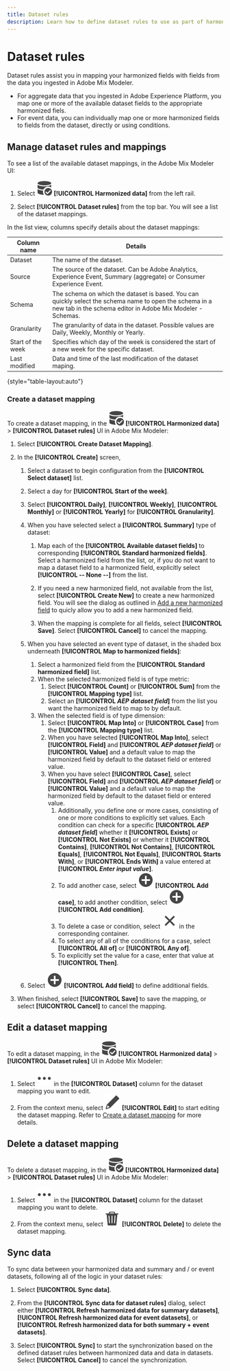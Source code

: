 ```yaml
---
title: Dataset rules
description: Learn how to define dataset rules to use as part of harmonizing your data in Adobe Mix Modeler.
---
```


# Dataset rules

Dataset rules assist you in mapping your harmonized fields with fields from the data you ingested in Adobe Mix Modeler.

* For aggregate data that you ingested in Adobe Experience Platform, you map one or more of the available dataset fields to the appropriate harmonized fiels. 
* For event data, you can individually map one or more harmonized fields to fields from the dataset, directly or using conditions.


## Manage dataset rules and mappings

To see a list of the available dataset mappings, in the Adobe Mix Modeler UI:

1. Select ![DataSearch](../assets/icons/DataCheck.svg) **[!UICONTROL Harmonized data]** from the left rail.
   
1. Select **[!UICONTROL Dataset rules]** from the top bar. You will see a list of the dataset mappings.

In the list view, columns specify details about the dataset mappings:

| Column name            | Details   |
| ---------------------- | ----------|
| Dataset                | The name of the dataset.  |
| Source                 | The source of the dataset. Can be Adobe Analytics, Experience Event, Summary (aggregate) or Consumer Experience Event.   |
| Schema                 | The schema on which the dataset is based. You can quickly select the schema name to open the schema in a new tab in the schema editor in Adobe Mix Modeler - Schemas.  |
| Granularity            | The granularity of data in the dataset. Possible values are Daily, Weekly, Monthly or Yearly. |
| Start of the week      | Specifies which day of the week is considered the start of a new week for the specific dataset.  |
| Last modified          | Data and time of the last modification of the dataset maping. |

{style="table-layout:auto"}

### Create a dataset mapping

To create a dataset mapping, in the ![DataSearch](../assets/icons/DataCheck.svg) **[!UICONTROL Harmonized data]** > **[!UICONTROL Dataset rules]** UI in Adobe Mix Modeler:

1. Select **[!UICONTROL Create Dataset Mapping]**.

1. In the **[!UICONTROL Create]** screen, 
 
   1. Select a dataset to begin configuration from the **[!UICONTROL Select dataset]** list.

   1. Select a day for **[!UICONTROL Start of the week]**.

   1. Select **[!UICONTROL Daily]**, **[!UICONTROL Weekly]**, **[!UICONTROL Monthly]** or **[!UICONTROL Yearly]** for **[!UICONTROL Granularity]**.

   1. When you have selected select a **[!UICONTROL Summary]** type of dataset:
   
      1. Map each of the **[!UICONTROL Available dataset fields]** to corresponding **[!UICONTROL Standard harmonized fields]**. Select a harmonized field from the list, or, if you do not want to map a dataset field to a harmonized field, explicitly select **[!UICONTROL -- None --]** from the list.

      1. If you need a new harmonized field, not available from the list, select **[!UICONTROL Create New]** to create a new harmonized field. You will see the dialog as outlined in [Add a new harmonized field](fields.md#add-a-harmonized-field) to quicly allow you to add a new harmonized field.

      1. When the mapping is complete for all fields, select **[!UICONTROL Save]**. Select **[!UICONTROL Cancel]** to cancel the mapping.
  
   1. When you have selected an event type of dataset, in the shaded box underneath **[!UICONTROL Map to harmonized fields]**:

      1. Select a harmonized field from the **[!UICONTROL Standard harmonized field]** list.
      1. When the selected harmonized field is of type metric:
         1. Select **[!UICONTROL Count]** or **[!UICONTROL Sum]** from the **[!UICONTROL Mapping type]** list.
         1. Select an **[!UICONTROL *AEP dataset field*]** from the list you want the harmonized field to map to by default.
      1. When the selected field is of type dimension:
         1. Select **[!UICONTROL Map Into]** or **[!UICONTROL Case]** from the **[!UICONTROL Mapping type]** list.
         1. When you have selected **[!UICONTROL Map Into]**, select **[!UICONTROL Field]** and **[!UICONTROL *AEP dataset field*]** or **[!UICONTROL Value]**  and a default value to map the harmonized field by default to the dataset field or entered value.
         1. When you have select **[!UICONTROL Case]**, select **[!UICONTROL Field]** and **[!UICONTROL *AEP dataset field*]** or **[!UICONTROL Value]**  and a default value to map the harmonized field by default to the dataset field or entered value. 
            1. Additionally, you define one or more cases, consisting of one or more conditions to explicitly set values. Each condition can check for a specific **[!UICONTROL *AEP dataset field*]** whether it **[!UICONTROL Exists]** or **[!UICONTROL Not Exists]** or whether it **[!UICONTROL Contains]**, **[!UICONTROL Not Contains]**, **[!UICONTROL Equals]**, **[!UICONTROL Not Equals]**, **[!UICONTROL Starts With]**, or **[!UICONTROL Ends With]** a value entered at **[!UICONTROL *Enter input value*]**.
            1. To add another case, select ![Add](../assets/icons/AddCircle.svg) **[!UICONTROL Add case]**, to add another condition, select ![Add](../assets/icons/AddCircle.svg) **[!UICONTROL Add condition]**.
            1. To delete a case or condition, select ![Close](../assets/icons/Close.svg) in the corresponding container.
            1. To select any of all of the conditions for a case, select **[!UICONTROL All of]** or **[!UICONTROL Any of]**.
            1. To explicitly set the value for a case, enter that value at **[!UICONTROL Then]**.
  
   1. Select ![Add](../assets/icons/AddCircle.svg) **[!UICONTROL Add field]** to define additional fields.
1. When finished, select **[!UICONTROL Save]** to save the mapping, or select **[!UICONTROL Cancel]** to cancel the mapping.


## Edit a dataset mapping

To edit a dataset mapping, in the ![DataSearch](../assets/icons/DataCheck.svg) **[!UICONTROL Harmonized data]** > **[!UICONTROL Dataset rules]** UI in Adobe Mix Modeler:

1. Select ![More](../assets/icons/More.svg) in the **[!UICONTROL Dataset]** column for the dataset mapping you want to edit.
1. From the context menu, select ![Edit](../assets/icons/Edit.svg) **[!UICONTROL Edit]** to start editing the dataset mapping. Refer to [Create a dataset mapping](#create-a-dataset-mapping) for more details.


## Delete a dataset mapping

To delete a dataset mapping, in the ![DataSearch](../assets/icons/DataCheck.svg) **[!UICONTROL Harmonized data]** > **[!UICONTROL Dataset rules]** UI in Adobe Mix Modeler:

1. Select ![More](../assets/icons/More.svg) in the **[!UICONTROL Dataset]** column for the dataset mapping you want to delete.
1. From the context menu, select ![Delete](../assets/icons/Delete.svg) **[!UICONTROL Delete]** to delete the dataset mapping. 
   

## Sync data

To sync data between your harmonized data and summary and / or event datasets, following all of the logic in your dataset rules: 

1. Select **[!UICONTROL Sync data]**.

1. From the **[!UICONTROL Sync data for dataset rules]** dialog, select either **[!UICONTROL Refresh harmonized data for summary datasets]**, **[!UICONTROL Refresh harmonized data for event datasets]**, or **[!UICONTROL Refresh harmonized data for both summary + event datasets]**.
   
1. Select **[!UICONTROL Sync]** to start the synchronization based on the defined dataset rules between harmonized data and data in datasets. Select **[!UICONTROL Cancel]** to cancel the synchronization.

